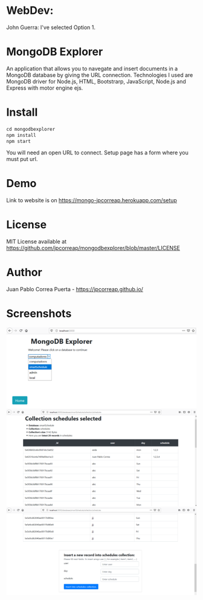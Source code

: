 # WebDev:
John Guerra: I've selected Option 1.

# MongoDB Explorer
An application that allows you to navegate and insert documents in a MongoDB database by giving the URL connection.
Technologies I used are MongoDB driver for Node.js, HTML, Bootstrarp, JavaScript, Node.js and Express with motor engine ejs.

# Install
```
cd mongodbexplorer
npm install
npm start
```
You will need an open URL to connect. Setup page has a form where you must put url.

# Demo
Link to website is on https://mongo-jpcorreap.herokuapp.com/setup

# License
MIT License available at https://github.com/jpcorreap/mongodbexplorer/blob/master/LICENSE

# Author
Juan Pablo Correa Puerta - https://jpcorreap.github.io/

# Screenshots
![Setup page](https://raw.githubusercontent.com/jpcorreap/mongodbexplorer/master/screenshot1.png)
![Database schedules selected](https://raw.githubusercontent.com/jpcorreap/mongodbexplorer/master/screenshot2.png)
![Form](https://raw.githubusercontent.com/jpcorreap/mongodbexplorer/master/screenshot3.png)
